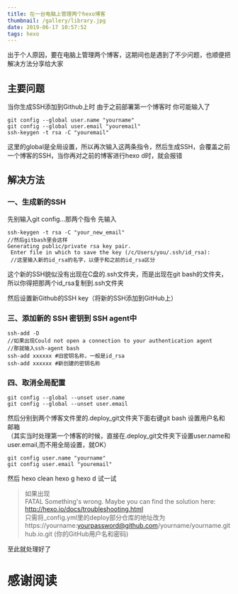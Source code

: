 ```yaml
---
title: 在一台电脑上管理两个hexo博客 
thumbnail: /gallery/library.jpg
date: 2019-06-17 10:57:52
tags: hexo 
---
```

出于个人原因，要在电脑上管理两个博客，这期间也是遇到了不少问题，也顺便把解决方法分享给大家  

## 主要问题
当你生成SSH添加到Github上时
由于之前部署第一个博客时
你可能输入了

```
git config --global user.name "yourname"
git config --global user.email "youremail"
ssh-keygen -t rsa -C "youremail"
```
<!--more-->
这里的global是全局设置，所以再次输入这两条指令，然后生成SSH，会覆盖之前一个博客的SSH，当你再对之前的博客进行hexo d时，就会报错

## 解决方法
### 一、生成新的SSH
先别输入git config...那两个指令
先输入

```
ssh-keygen -t rsa -C "your_new_email" 
//然后gitbash里会这样
Generating public/private rsa key pair.  
 Enter file in which to save the key (/c/Users/you/.ssh/id_rsa): 
 //这里输入新的id_rsa的名字，以便于和之前的id_rsa区分
```


这个新的SSH貌似没有出现在C盘的.ssh文件夹，而是出现在git bash的文件夹，所以你得把那两个id_rsa复制到.ssh文件夹  

然后设置新Github的SSH key（将新的SSH添加到GitHub上）
### 三、添加新的 SSH 密钥到 SSH agent中

```
ssh-add -D 
//如果出现Could not open a connection to your authentication agent
//那就输入ssh-agent bash
ssh-add xxxxxx #旧密钥名称，一般是id_rsa
ssh-add xxxxxx #新创建的密钥名称
```
### 四、取消全局配置

```
git config --global --unset user.name
git config --global --unset user.email
```

然后分别到两个博客文件里的.deploy_git文件夹下面右键git bash
设置用户名和邮箱  
（其实当时处理第一个博客的时候，直接在.deploy_git文件夹下设置user.name和user.email,而不用全局设置，就OK）
```
git config user.name "yourname"
git config user.email "youremail"
```
然后
hexo clean hexo g hexo d 试一试  

>如果出现  
>FATAL Something's wrong. Maybe you can find the solution here: http://hexo.io/docs/troubleshooting.html  
>只需将_config.yml里的deploy部分仓库的地址改为
>https://yourname:yourpassword@github.com/yourname/yourname.github.io.git
(你的GitHub用户名和密码)  

至此就处理好了

# 感谢阅读

